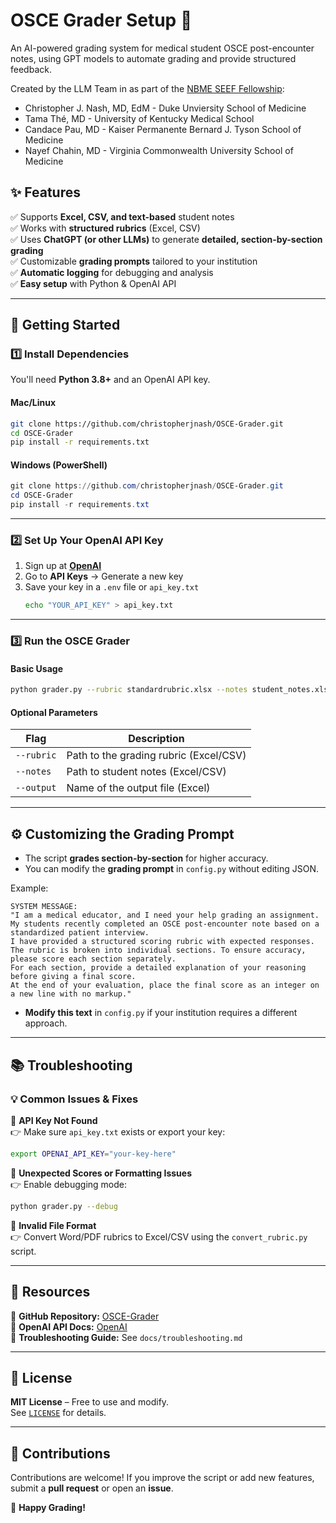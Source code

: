 # OSCE Grader Setup 🚀  
An AI-powered grading system for medical student OSCE post-encounter notes, using GPT models to automate grading and provide structured feedback.  

Created by the LLM Team in as part of the [NBME SEEF Fellowship](https://www.nbme.org/contributions/assessment/seef):
- Christopher J. Nash, MD, EdM - Duke Unviersity School of Medicine
- Tama Thé, MD - University of Kentucky Medical School
- Candace Pau, MD - Kaiser Permanente Bernard J. Tyson School of Medicine
- Nayef Chahin, MD - Virginia Commonwealth University School of Medicine

## ✨ Features  
✅ Supports **Excel, CSV, and text-based** student notes  
✅ Works with **structured rubrics** (Excel, CSV)  
✅ Uses **ChatGPT (or other LLMs)** to generate **detailed, section-by-section grading**  
✅ Customizable **grading prompts** tailored to your institution  
✅ **Automatic logging** for debugging and analysis  
✅ **Easy setup** with Python & OpenAI API  

---

## 📌 Getting Started  
### **1️⃣ Install Dependencies**  
You'll need **Python 3.8+** and an OpenAI API key.  

#### **Mac/Linux**  
```sh  
git clone https://github.com/christopherjnash/OSCE-Grader.git  
cd OSCE-Grader  
pip install -r requirements.txt  
```

#### **Windows (PowerShell)**  
```powershell  
git clone https://github.com/christopherjnash/OSCE-Grader.git  
cd OSCE-Grader  
pip install -r requirements.txt  
```

---

### **2️⃣ Set Up Your OpenAI API Key**  
1. Sign up at **[OpenAI](https://platform.openai.com/signup/)**  
2. Go to **API Keys** → Generate a new key  
3. Save your key in a `.env` file or `api_key.txt`  
   ```sh  
   echo "YOUR_API_KEY" > api_key.txt  
   ```

---

### **3️⃣ Run the OSCE Grader**  
#### **Basic Usage**  
```sh  
python grader.py --rubric standardrubric.xlsx --notes student_notes.xlsx --output results.xlsx  
```

#### **Optional Parameters**  
| Flag | Description |  
|------|------------|  
| `--rubric` | Path to the grading rubric (Excel/CSV) |  
| `--notes` | Path to student notes (Excel/CSV) |  
| `--output` | Name of the output file (Excel) |  

---

## ⚙️ **Customizing the Grading Prompt**  
- The script **grades section-by-section** for higher accuracy.  
- You can modify the **grading prompt** in `config.py` without editing JSON.  

Example:  
```plaintext  
SYSTEM MESSAGE:  
"I am a medical educator, and I need your help grading an assignment.  
My students recently completed an OSCE post-encounter note based on a standardized patient interview.  
I have provided a structured scoring rubric with expected responses.  
The rubric is broken into individual sections. To ensure accuracy, please score each section separately.  
For each section, provide a detailed explanation of your reasoning before giving a final score.  
At the end of your evaluation, place the final score as an integer on a new line with no markup."
```
- **Modify this text** in `config.py` if your institution requires a different approach.

---

## 📚 Troubleshooting  
### **💡 Common Issues & Fixes**  
🔹 **API Key Not Found**  
👉 Make sure `api_key.txt` exists or export your key:  
```sh  
export OPENAI_API_KEY="your-key-here"  
```

🔹 **Unexpected Scores or Formatting Issues**  
👉 Enable debugging mode:  
```sh  
python grader.py --debug  
```

🔹 **Invalid File Format**  
👉 Convert Word/PDF rubrics to Excel/CSV using the `convert_rubric.py` script.  

---

## 📠 Resources  
📌 **GitHub Repository:** [OSCE-Grader](https://github.com/christopherjnash/OSCE-Grader)  
📌 **OpenAI API Docs:** [OpenAI](https://platform.openai.com/docs/)  
📌 **Troubleshooting Guide:** See `docs/troubleshooting.md`  

---

## 💜 License  
**MIT License** – Free to use and modify.  
See [`LICENSE`](LICENSE) for details.  

---

## 🎤 Contributions  
Contributions are welcome! If you improve the script or add new features, submit a **pull request** or open an **issue**.  

🚀 **Happy Grading!**

